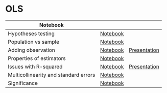 # OLS
| Notebook |  |  |
|----------|----------|----------|
| Hypotheses testing | [Notebook](https://marimo.app/l/9gp1tl) |  |
| Population vs sample | [Notebook](https://marimo.app/l/7h0dis) |  |
| Adding observation | [Notebook](https://marimo.app/l/cab8bt) |  [Presentation](https://marimo.app/l/iw9n8k)|
| Properties of estimators | [Notebook](https://marimo.app/l/hb0hjm) |  |
| Issues with R-squared | [Notebook](https://marimo.app/l/zmxa2k) | [Presentation](https://marimo.app/l/8hs2zb) |
| Multicollinearity and standard errors | [Notebook](https://marimo.app/l/l2iv6q) |  |
| Significance | [Notebook](https://marimo.app/l/0g88hh) |  |
